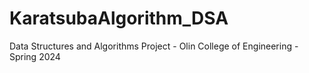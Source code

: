 # KaratsubaAlgorithm_DSA
Data Structures and Algorithms Project - Olin College of Engineering - Spring 2024
